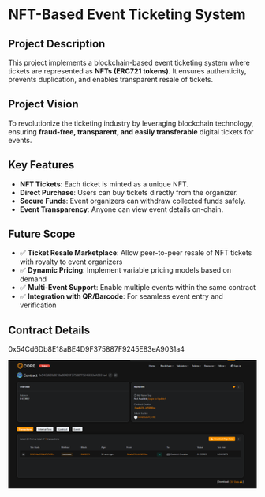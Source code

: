 # NFT-Based Event Ticketing System

## Project Description
This project implements a blockchain-based event ticketing system where tickets are represented as **NFTs (ERC721 tokens)**. It ensures authenticity, prevents duplication, and enables transparent resale of tickets.

## Project Vision
To revolutionize the ticketing industry by leveraging blockchain technology, ensuring **fraud-free, transparent, and easily transferable** digital tickets for events.

## Key Features
-  **NFT Tickets**: Each ticket is minted as a unique NFT.
-  **Direct Purchase**: Users can buy tickets directly from the organizer.
-  **Secure Funds**: Event organizers can withdraw collected funds safely.
-  **Event Transparency**: Anyone can view event details on-chain.

## Future Scope
- ✅ **Ticket Resale Marketplace**: Allow peer-to-peer resale of NFT tickets with royalty to event organizers
- ✅ **Dynamic Pricing**: Implement variable pricing models based on demand
- ✅ **Multi-Event Support**: Enable multiple events within the same contract
- ✅ **Integration with QR/Barcode**: For seamless event entry and verification

## Contract Details
0x54Cd6Db8E18aBE4D9F375887F9245E83eA9031a4


![alt text](image.png)




